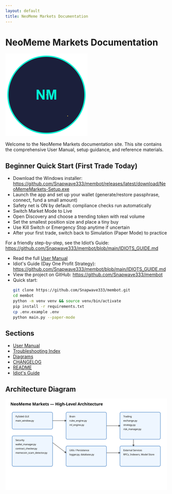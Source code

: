 ```yaml
---
layout: default
title: NeoMeme Markets Documentation
---
```


# NeoMeme Markets Documentation

![Logo](../assets/sprites/logo_main.png)

Welcome to the NeoMeme Markets documentation site. This site contains the comprehensive User Manual, setup guidance, and reference materials.
## Beginner Quick Start (First Trade Today)
- Download the Windows installer: https://github.com/Snapwave333/membot/releases/latest/download/NeoMemeMarkets-Setup.exe
- Launch the app and set up your wallet (generate/restore passphrase, connect, fund a small amount)
- Safety net is ON by default: compliance checks run automatically
- Switch Market Mode to Live
- Open Discovery and choose a trending token with real volume
- Set the smallest position size and place a tiny buy
- Use Kill Switch or Emergency Stop anytime if uncertain
- After your first trade, switch back to Simulation (Paper Mode) to practice

For a friendly step-by-step, see the Idiot’s Guide: https://github.com/Snapwave333/membot/blob/main/IDIOTS_GUIDE.md

- Read the full [User Manual](./user-manual.html)
- Idiot's Guide (Day One Profit Strategy): https://github.com/Snapwave333/membot/blob/main/IDIOTS_GUIDE.md
- View the project on GitHub: https://github.com/Snapwave333/membot
- Quick start:
  ```bash
  git clone https://github.com/Snapwave333/membot.git
  cd membot
  python -m venv venv && source venv/bin/activate
  pip install -r requirements.txt
  cp .env.example .env
  python main.py --paper-mode
  ```

## Sections
- [User Manual](./user-manual.html)
- [Troubleshooting Index](./troubleshooting.html)
- [Diagrams](./diagrams.html)
- [CHANGELOG](https://github.com/Snapwave333/membot/blob/main/CHANGELOG.md)
- [README](https://github.com/Snapwave333/membot/blob/main/README.md)
- [Idiot's Guide](https://github.com/Snapwave333/membot/blob/main/IDIOTS_GUIDE.md)

## Architecture Diagram
![System Architecture](./assets/architecture.svg)

